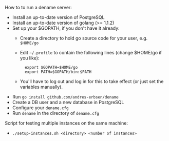 How to to run a dename server:

* Install an up-to-date version of PostgreSQL
* Install an up-to-date version of golang (>= 1.1.2)
* Set up your $GOPATH, if you don't have it already:
    * Create a directory to hold go source code for your user, e.g. `$HOME/go`
    * Edit `~/.profile` to contain the following lines (change $HOME/go if you like): 

            export $GOPATH=$HOME/go
            export PATH=$GOPATH/bin:$PATH

    * You'll have to log out and log in for this to take effect (or just set the variables manually).
* Run `go install github.com/andres-erbsen/dename`
* Create a DB user and a new database in PostgreSQL
*    Configure your `dename.cfg` 
* Run `dename` in the directory of `dename.cfg`

Script for testing multiple instances on the same machine:
 * `./setup-instances.sh <directory> <number of instances>`

